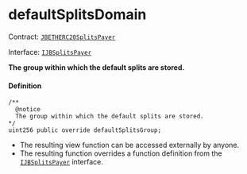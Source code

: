 # defaultSplitsDomain

Contract: [`JBETHERC20SplitsPayer`](/protocol/api/contracts/or-utilities/jbetherc20splitspayer/README.md)

Interface: [`IJBSplitsPayer`](/protocol/api/interfaces/ijbsplitspayer.md)

**The group within which the default splits are stored.**

#### Definition

```
/**
  @notice
  The group within which the default splits are stored. 
*/
uint256 public override defaultSplitsGroup;
```

* The resulting view function can be accessed externally by anyone.
* The resulting function overrides a function definition from the [`IJBSplitsPayer`](/protocol/api/interfaces/ijbsplitspayer.md) interface.
